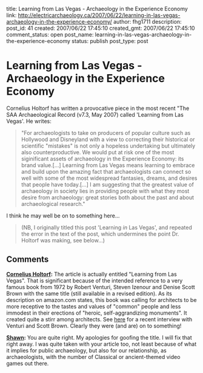 title: Learning from Las Vegas - Archaeology in the Experience Economy
link: http://electricarchaeology.ca/2007/06/22/learning-in-las-vegas-archaeology-in-the-experience-economy/
author: fhg1711
description: 
post_id: 41
created: 2007/06/22 17:45:10
created_gmt: 2007/06/22 17:45:10
comment_status: open
post_name: learning-in-las-vegas-archaeology-in-the-experience-economy
status: publish
post_type: post

# Learning from Las Vegas - Archaeology in the Experience Economy

Cornelius Holtorf has written a provocative piece in the most recent "The SAA Archaeological Record (v7.3, May 2007) called 'Learning from Las Vegas'. He writes: 

> "For archaeologists to take on producers of popular culture such as Hollywood and Disneyland with a view to correcting their historical or scientific "mistakes" is not only a hopeless undertaking but ultimately also counterproductive. We would put at risk one of the most siginificant assets of archaeology in the Experience Economy: its brand value.[...] Learning from Las Vegas means learning to embrace and build upon the amazing fact that archaeologists can connect so well with some of the most widespread fantasies, dreams, and desires that people have today.[...] I am suggesting that the greatest value of archaeology in society lies in providing people with what they most desire from archaeology: great stories both about the past and about archaeological research."

I think he may well be on to something here... 

> (NB, I originally titled this post 'Learning _in_ Las Vegas', and repeated the error in the text of the post, which undermines the point Dr. Holtorf was making, see below...)

## Comments

**[Cornelius Holtorf](#4 "2007-06-23 20:26:20"):** The article is actually entitled "Learning from Las Vegas". That is significant because of the intended reference to a very famous book from 1972 by Robert Venturi, Steven Izenour and Denise Scott Brown with the same title (still available in a revised edition). As its description on amazon.com states, this book was calling for architects to be more receptive to the tastes and values of "common" people and less immodest in their erections of "heroic, self-aggrandizing monuments". It created quite a stirr among architects. See [here](http://www.tenbyten.net/vegas.html) for a recent interview with Venturi and Scott Brown. Clearly they were (and are) on to something!

**[Shawn](#5 "2007-06-25 17:10:57"):** You are quite right. My apologies for goofing the title. I will fix that right away. I was quite taken with your article too, not least because of what it implies for public archaeology, but also for our relationship, as archaeologists, with the number of Classical or ancient-themed video games out there.

